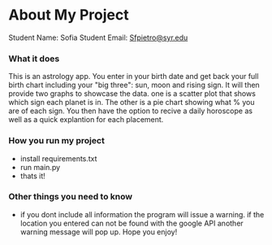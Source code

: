 # About My Project

Student Name:  Sofia
Student Email:  Sfpietro@syr.edu

### What it does
This is an astrology app. You enter in your birth date and get back your full birth chart including your "big three": sun, moon and rising sign. It will then provide two graphs to showcase the data. one is a scatter plot that shows which sign each planet is in. The other is a pie chart showing what % you are of each sign. You then have the option to recive a daily horoscope as well as a quick explantion for each placement.


### How you run my project
- install requirements.txt
- run main.py
- thats it!


### Other things you need to know
- if you dont include all information the program will issue a warning. if the location you entered can not be found with the google API another warning message will pop up. Hope you enjoy!